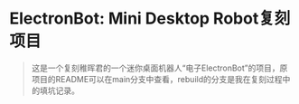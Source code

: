 # ElectronBot: Mini Desktop Robot复刻项目

> 这是一个复刻稚晖君的一个迷你桌面机器人“电子ElectronBot”的项目，原项目的README可以在main分支中查看，rebuild的分支是我在复刻过程中的填坑记录。
